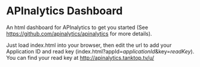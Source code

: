 # APInalytics Dashboard

An html dashboard for APInalytics to get you started (See https://github.com/apinalytics/apinalytics for more details).

Just load index.html into your browser, then edit the url to add your Application ID and read key (index.html?appId=_applicationId_&key=_readKey_).  You can find your read key at http://apinalytics.tanktop.tv/u/

